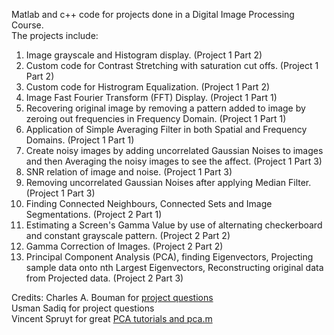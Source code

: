 Matlab and c++ code for projects done in a Digital Image Processing Course.  
The projects include:      
1) Image grayscale and Histogram display. (Project 1 Part 2)  
2) Custom code for Contrast Stretching with saturation cut offs. (Project 1 Part 2)  
3) Custom code for Histrogram Equalization. (Project 1 Part 2)  
4) Image Fast Fourier Transform (FFT) Display. (Project 1 Part 1)  
5) Recovering original image by removing a pattern added to image by zeroing out frequencies in Frequency Domain. (Project 1 Part 1)  
6) Application of Simple Averaging Filter in both Spatial and Frequency Domains. (Project 1 Part 1)  
7) Create noisy images by adding uncorrelated Gaussian Noises to images and then Averaging the noisy images to see the affect. (Project 1 Part 3)  
8) SNR relation of image and noise. (Project 1 Part 3)  
9) Removing uncorrelated Gaussian Noises after applying Median Filter. (Project 1 Part 3)  
10) Finding Connected Neighbours, Connected Sets and Image Segmentations. (Project 2 Part 1)  
11) Estimating a Screen's Gamma Value by use of alternating checkerboard and constant grayscale pattern. (Project 2 Part 2)  
12) Gamma Correction of Images.  (Project 2 Part 2)  
13) Principal Component Analysis (PCA), finding Eigenvectors, Projecting sample data onto nth Largest Eigenvectors, Reconstructing original data from Projected data. (Project 2 Part 3)    

  
Credits:
Charles A. Bouman for [project questions](https://engineering.purdue.edu/~bouman/grad-labs/)  
Usman Sadiq for project questions  
Vincent Spruyt for great [PCA tutorials and pca.m](http://visiondummy.com/2014/05/feature-extraction-using-pca/)  
